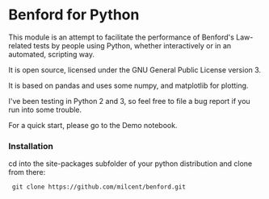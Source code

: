 # Benford for Python
This module is an attempt to facilitate the performance of Benford's Law-related tests by people using Python, whether interactively or in an automated, scripting way.

It is open source, licensed under the GNU General Public License version 3.

It is based on pandas and uses some numpy, and matplotlib for plotting.

I've been testing in Python 2 and 3, so feel free to file a bug report if you run into some trouble.

For a quick start, please go to the Demo notebook.

### Installation

cd into the site-packages subfolder of your python distribution and clone from there:

```
 git clone https://github.com/milcent/benford.git
```
